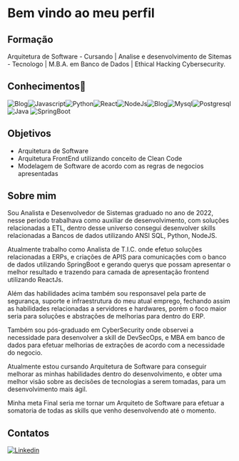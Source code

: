 

# Bem vindo ao meu perfil

## Formação

Arquitetura de Software - Cursando | Analise e desenvolvimento de Sitemas - Tecnologo | M.B.A. em Banco de Dados | Ethical Hacking Cybersecurity.

## Conhecimentos🧠 
![Blog](https://img.shields.io/badge/CyberSecurity-B1361E?style=for-the-badge&logo=Codewars&logoColor=white)![Javascript](https://img.shields.io/badge/JavaScript-F7DF1E?style=for-the-badge&logo=javascript&logoColor=black)![Python](https://img.shields.io/badge/Python-14354C?style=for-the-badge&logo=python&logoColor=white)![React](https://img.shields.io/badge/React-20232A?style=for-the-badge&logo=react&logoColor=61DAFB)![NodeJs](https://img.shields.io/badge/Node.js-43853D?style=for-the-badge&logo=node.js&logoColor=white)![Blog](https://img.shields.io/badge/Linux-A81D33?style=for-the-badge&logo=Linux&logoColor=white)![Mysql](https://img.shields.io/badge/MySQL-005C84?style=for-the-badge&logo=mysql&logoColor=white)![Postgresql](https://img.shields.io/badge/PostgreSQL-316192?style=for-the-badge&logo=postgresql&logoColor=white)![Java](https://img.shields.io/badge/Java-%23ED8B00.svg??style=for-the-badge&logo=openjdk&logoColor=black)
![SpringBoot](https://img.shields.io/badge/Spring-6DB33F?style=for-the-badge&logo=spring&logoColor=white)


## Objetivos

- Arquitetura de Software
- Arquitetura FrontEnd utilizando conceito de Clean Code
- Modelagem de Software de acordo com as regras de negocios apresentadas


## Sobre mim

Sou Analista e Desenvolvedor de Sistemas graduado no ano de 2022, nesse periodo trabalhava como auxiliar de desenvolvimento, com soluções relacionadas a ETL, dentro desse universo consegui desenvolver skills relacionadas a Bancos de dados utilizando ANSI SQL, Python, NodeJS.

Atualmente trabalho como Analista de T.I.C. onde efetuo soluções relacionadas a ERPs, e criações de APIS para comunicações com o banco de dados utilizando SpringBoot e gerando querys que possam apresentar o melhor resultado e trazendo para camada de apresentação frontend utilizando ReactJs.

Além das habilidades acima também sou responsavel pela parte de segurança, suporte e infraestrutura do meu atual emprego, fechando assim as habilidades relacionadas a servidores e hardwares, porém o foco maior seria para soluções e abstrações de melhorias para dentro do ERP.

Também sou pós-graduado em CyberSecurity onde observei a necessidade para desenvolver a skill de DevSecOps, e MBA em banco de dados para efetuar melhorias de extrações de acordo com a necessidade do negocio.

Atualmente estou cursando Arquitetura de Software para conseguir melhorar as minhas habilidades dentro do desenvolvimento, e obter uma melhor visão sobre as decisões de tecnologias a serem tomadas, para um desenvolvimento mais ágil.

Minha meta Final seria me tornar um Arquiteto de Software para efetuar a somatoria de todas as skills que venho desenvolvendo até o momento.

## Contatos

[![Linkedin](https://img.shields.io/badge/LinkedIn-0077B5?style=for-the-badge&logo=linkedin&logoColor=white)](https://www.linkedin.com/in/guilherme-henrique-de-sousa-jesus-27ab731b7/)
